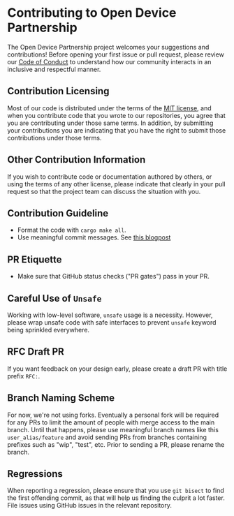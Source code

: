 # Contributing to Open Device Partnership

The Open Device Partnership project welcomes your suggestions and contributions! Before opening your first issue or
pull request, please review our [Code of Conduct](CODE_OF_CONDUCT.md) to understand how our community interacts in an
inclusive and respectful manner.

## Contribution Licensing

Most of our code is distributed under the terms of the [MIT license](LICENSE), and when you contribute code that you
wrote to our repositories, you agree that you are contributing under those same terms. In addition, by submitting your
contributions you are indicating that you have the right to submit those contributions under those terms.

## Other Contribution Information

If you wish to contribute code or documentation authored by others, or using the terms of any other license, please
indicate that clearly in your pull request so that the project team can discuss the situation with you.

## Contribution Guideline

* Format the code with `cargo make all`.
* Use meaningful commit messages. See [this blogpost](http://tbaggery.com/2008/04/19/a-note-about-git-commit-messages.html)

## PR Etiquette

* Make sure that GitHub status checks ("PR gates") pass in your PR.

## Careful Use of `Unsafe`

Working with low-level software, `unsafe` usage is a necessity. However, please wrap unsafe code with safe interfaces
to prevent `unsafe` keyword being sprinkled everywhere.

## RFC Draft PR

If you want feedback on your design early, please create a draft PR with title prefix `RFC:`.

## Branch Naming Scheme

For now, we're not using forks. Eventually a personal fork will be required for any PRs to limit the amount of people
with merge access to the main branch. Until that happens, please use meaningful branch names like this
`user_alias/feature` and avoid sending PRs from branches containing prefixes such as "wip", "test", etc. Prior to
sending a PR, please rename the branch.

## Regressions

When reporting a regression, please ensure that you use `git bisect` to find the first offending commit, as that will
help us finding the culprit a lot faster. File issues using GitHub issues in the relevant repository.
